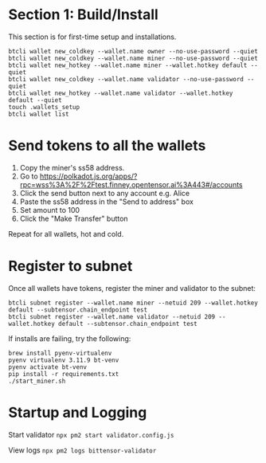 # Section 1: Build/Install

This section is for first-time setup and installations.

```
btcli wallet new_coldkey --wallet.name owner --no-use-password --quiet
btcli wallet new_coldkey --wallet.name miner --no-use-password --quiet
btcli wallet new_hotkey --wallet.name miner --wallet.hotkey default --quiet
btcli wallet new_coldkey --wallet.name validator --no-use-password --quiet
btcli wallet new_hotkey --wallet.name validator --wallet.hotkey default --quiet
touch .wallets_setup
btcli wallet list
```

# Send tokens to all the wallets

1. Copy the miner's ss58 address.
2. Go to
   https://polkadot.js.org/apps/?rpc=wss%3A%2F%2Ftest.finney.opentensor.ai%3A443#/accounts
3. Click the send button next to any account e.g. Alice
4. Paste the ss58 address in the "Send to address" box
5. Set amount to 100
6. Click the "Make Transfer" button

Repeat for all wallets, hot and cold.

# Register to subnet

Once all wallets have tokens, register the miner and validator to the subnet:

```
btcli subnet register --wallet.name miner --netuid 209 --wallet.hotkey default --subtensor.chain_endpoint test
btcli subnet register --wallet.name validator --netuid 209 --wallet.hotkey default --subtensor.chain_endpoint test
```

If installs are failing, try the following:

```
brew install pyenv-virtualenv
pyenv virtualenv 3.11.9 bt-venv
pyenv activate bt-venv
pip install -r requirements.txt
./start_miner.sh
```

# Startup and Logging

Start validator
`npx pm2 start validator.config.js`

View logs
`npx pm2 logs bittensor-validator`
